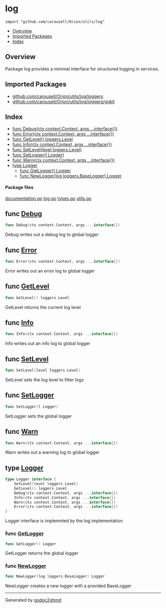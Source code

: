 # log
`import "github.com/carousell/Orion/utils/log"`

* [Overview](#pkg-overview)
* [Imported Packages](#pkg-imports)
* [Index](#pkg-index)

## <a name="pkg-overview">Overview</a>
Package log provides a minimal interface for structured logging in services.

## <a name="pkg-imports">Imported Packages</a>

- [github.com/carousell/Orion/utils/log/loggers](./loggers)
- [github.com/carousell/Orion/utils/log/loggers/gokit](./loggers/gokit)

## <a name="pkg-index">Index</a>
* [func Debug(ctx context.Context, args ...interface{})](#Debug)
* [func Error(ctx context.Context, args ...interface{})](#Error)
* [func GetLevel() loggers.Level](#GetLevel)
* [func Info(ctx context.Context, args ...interface{})](#Info)
* [func SetLevel(level loggers.Level)](#SetLevel)
* [func SetLogger(l Logger)](#SetLogger)
* [func Warn(ctx context.Context, args ...interface{})](#Warn)
* [type Logger](#Logger)
  * [func GetLogger() Logger](#GetLogger)
  * [func NewLogger(log loggers.BaseLogger) Logger](#NewLogger)

#### <a name="pkg-files">Package files</a>
[documentation.go](./documentation.go) [log.go](./log.go) [types.go](./types.go) [utils.go](./utils.go) 

## <a name="Debug">func</a> [Debug](./utils.go#L20)
``` go
func Debug(ctx context.Context, args ...interface{})
```
Debug writes out a debug log to global logger

## <a name="Error">func</a> [Error](./utils.go#L35)
``` go
func Error(ctx context.Context, args ...interface{})
```
Error writes out an error log to global logger

## <a name="GetLevel">func</a> [GetLevel](./utils.go#L15)
``` go
func GetLevel() loggers.Level
```
GetLevel returns the current log level

## <a name="Info">func</a> [Info](./utils.go#L25)
``` go
func Info(ctx context.Context, args ...interface{})
```
Info writes out an info log to global logger

## <a name="SetLevel">func</a> [SetLevel](./utils.go#L10)
``` go
func SetLevel(level loggers.Level)
```
SetLevel sets the log level to filter logs

## <a name="SetLogger">func</a> [SetLogger](./log.go#L72)
``` go
func SetLogger(l Logger)
```
SetLogger sets the global logger

## <a name="Warn">func</a> [Warn](./utils.go#L30)
``` go
func Warn(ctx context.Context, args ...interface{})
```
Warn writes out a warning log to global logger

## <a name="Logger">type</a> [Logger](./types.go#L10-L17)
``` go
type Logger interface {
    SetLevel(level loggers.Level)
    GetLevel() loggers.Level
    Debug(ctx context.Context, args ...interface{})
    Info(ctx context.Context, args ...interface{})
    Warn(ctx context.Context, args ...interface{})
    Error(ctx context.Context, args ...interface{})
}
```
Logger interface is implemnted by the log implementation

### <a name="GetLogger">func</a> [GetLogger](./log.go#L62)
``` go
func GetLogger() Logger
```
GetLogger returns the global logger

### <a name="NewLogger">func</a> [NewLogger](./log.go#L55)
``` go
func NewLogger(log loggers.BaseLogger) Logger
```
NewLogger creates a new logger with a provided BaseLogger

- - -
Generated by [godoc2ghmd](https://github.com/GandalfUK/godoc2ghmd)